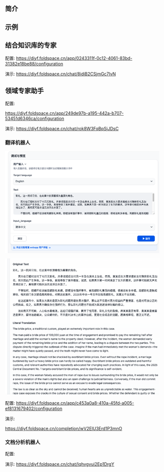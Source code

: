## 简介

## 示例

## 结合知识库的专家


配置:
https://diyf.foldspace.cn/app/0243311f-0c12-4061-83bd-31382e18be88/configuration

演示:
https://diyf.foldspace.cn/chat/8idiB2CSjmGc7IvN

## 领域专家助手




配置:

https://diyf.foldspace.cn/app/249de97b-a195-442a-b707-53451d6346ca/configuration

演示:
https://diyf.foldspace.cn/chat/rok8W3FqBpSjJDsC

### 翻译机器人

![](attachments/Pasted%20image%2020250329164911.png)

![](attachments/Pasted%20image%2020250329164919.png)

配置:
https://diyf.foldspace.cn/app/c453a0a8-410a-45fd-a005-ef8131679402/configuration

演示:

https://diyf.foldspace.cn/completion/wV2ElU3Erd1P3mnO

### 文档分析机器人


配置:

演示:
https://diyf.foldspace.cn/chat/Iqhvgvui2Ep1DrgY

### 
